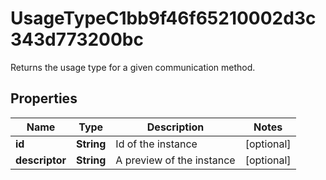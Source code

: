 

# UsageTypeC1bb9f46f65210002d3c343d773200bc

Returns the usage type for a given communication method.

## Properties

| Name | Type | Description | Notes |
|------------ | ------------- | ------------- | -------------|
|**id** | **String** | Id of the instance |  [optional] |
|**descriptor** | **String** | A preview of the instance |  [optional] |



